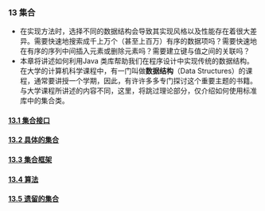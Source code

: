 ### 13 集合
- 在实现方法时，选择不同的数据结构会导致其实现风格以及性能存在着很大差异。需要快速地搜索成千上万个（甚至上百万）有序的数据项吗？需要快速地在有序的序列中间插入元素或删除元素吗？需要建立键与值之间的关联吗？
- 本章将讲述如何利用Java 类库帮助我们在程序设计中实现传统的数据结构。在大学的计算机科学课程中，有一门叫做**数据结构**（Data Structures）的课程，通常要讲授一个学期，因此，有许许多多专门探讨这个重要主题的书籍。与大学课程所讲述的内容不同，这里，将跳过理论部分，仅介绍如何使用标准库中的集合类。

#### [13.1 集合接口](https://github.com/lu666666/notebooks/blob/master/CoreJavaVolume-I/v1ch13/01.md)

#### [13.2 具体的集合](https://github.com/lu666666/notebooks/blob/master/CoreJavaVolume-I/v1ch13/02.md)

#### [13.3 集合框架](https://github.com/lu666666/notebooks/blob/master/CoreJavaVolume-I/v1ch13/03.md)

#### [13.4 算法](https://github.com/lu666666/notebooks/blob/master/CoreJavaVolume-I/v1ch13/04.md)

#### [13.5 遗留的集合](https://github.com/lu666666/notebooks/blob/master/CoreJavaVolume-I/v1ch13/05.md)
